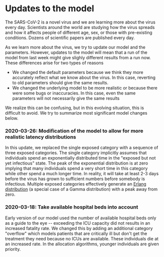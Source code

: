 # Updates to the model

The SARS-CoV-2 is a novel virus and we are learning more about the virus every day.
Scientists around the world are studying how the virus spreads and how it affects people of different age, sex, or those with pre-existing conditions.
Dozens of scientific papers are published every day.

As we learn more about the virus, we try to update our model and the parameters.
However, updates to the model will mean that a run of the model from last week might give slighly different results from a run now.
These differences arise for two types of reasons

 * We changed the default parameters because we think they more accurately reflect what we know about the virus. In this case, reverting to old parameters should give the same results.
 * We changed the underlying model to be more realistic or because there were some bugs or inaccuracies. In this case, even the same parameters will not necessarily give the same results

We realize this can be confusing, but in this evolving situation, this is difficult to avoid.
We try to summarize most significant model changes below.


### 2020-03-26: Modification of the model to allow for more realistic latency distributions

In this update, we replaced the single exposed category with a sequence of three exposed categories.
The single category implicitly assumes that individuals spend an exponentially distributed time in the "exposed but not yet infectious" state.
The peak of the exponential distribution is at zero implying that many individuals spend a very short time in this category while other spend a much longer time.
In reality, it will take at least 2-3 days before the virus has grown to sufficient numbers before somebody is infectious.
Multiple exposed categories effectively generate an [Erlang distribution](https://en.wikipedia.org/wiki/Erlang_distribution) (a special case of a Gamma distribution) with a peak away from zero.

### 2020-03-18: Take available hospital beds into account

Early version of our model used the number of available hospital beds only as a guide to the eye -- exceeding the ICU capacity did not results in an increased fatality rate.
We changed this by adding an additional category "overflow" which models patients that are critically ill but don't get the treatment they need because no ICUs are available.
These individuals die at an increased rate.
In the allocation algorithms, younger individuals are given priority.



